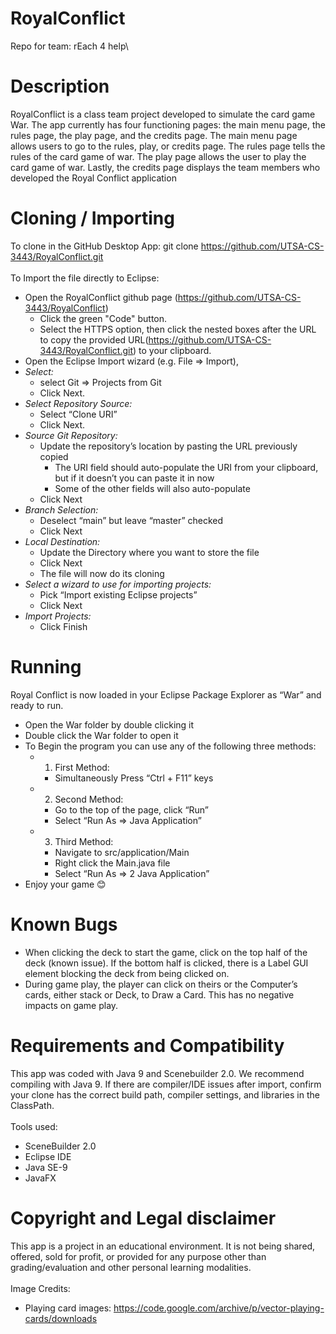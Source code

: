 # RoyalConflict
Repo for team: rEach 4 help\
# Description
RoyalConflict is a class team project developed to simulate the card game War. 
The app currently has four functioning pages: the main menu page, the rules page, the play page, and the credits page.  The main menu page allows users to go to the rules, play, or credits page.  The rules page tells the rules of the card game of war.  The play page allows the user to play the card game of war.  Lastly, the credits page displays the team members who developed the Royal Conflict application

# Cloning / Importing 
To clone in the GitHub Desktop App: git clone https://github.com/UTSA-CS-3443/RoyalConflict.git \
\
To Import the file directly to Eclipse: 
-	Open the RoyalConflict github page (https://github.com/UTSA-CS-3443/RoyalConflict)
     -	Click the green "Code" button.
     -	Select the HTTPS option, then click the nested boxes after the URL to copy the provided URL(https://github.com/UTSA-CS-3443/RoyalConflict.git) to your clipboard. 
-	Open the Eclipse Import wizard (e.g. File => Import), 
-	*Select:* 
     - select Git => Projects from Git
     - Click Next.  
-	*Select Repository Source:* 
     -	Select “Clone URI”
     -	Click Next.  
-	*Source Git Repository:*
     -	Update the repository’s location by pasting the URL previously copied
          -	The URI field should auto-populate the URI from your clipboard, but if it doesn’t you can paste it in now  
          -	Some of the other fields will also auto-populate 
     -	Click Next
-	*Branch Selection:*  
     -	Deselect “main” but leave “master” checked
     -	Click Next
-	*Local Destination:* 
     -	Update the Directory where you want to store the file
     -	Click Next
     -	The file will now do its cloning
-	*Select a wizard to use for importing projects:*
     -	Pick “Import existing Eclipse projects”
     -	Click Next
-	*Import Projects:*
     -	Click Finish

# Running
Royal Conflict is now loaded in your Eclipse Package Explorer as “War” and ready to run. 
-	Open the War folder by double clicking it
-	Double click the War folder to open it
-	To Begin the program you can use any of the following three methods:
     -	1) First Method:
          -	Simultaneously Press “Ctrl + F11” keys 
     -	2) Second Method: 
          -	Go to the top of the page, click “Run”
          -	Select “Run As => Java Application”
     -	3) Third Method:
          -	Navigate to src/application/Main 
          -	Right click the Main.java file
          -	Select “Run As => 2 Java Application”
-	Enjoy your game 😊 

# Known Bugs
- When clicking the deck to start the game, click on the top half of the deck (known issue).  If the bottom half is clicked, there is a Label GUI element blocking the deck from being clicked on. 
- During game play, the player can click on theirs or the Computer’s cards, either stack or Deck, to Draw a Card.  This has no negative impacts on game play.

# Requirements and Compatibility
This app was coded with Java 9 and Scenebuilder 2.0. We recommend compiling with Java 9.  If there are compiler/IDE issues after import, confirm your clone has the correct build path, compiler settings, and libraries in the ClassPath. \
\
Tools used:
- SceneBuilder 2.0
- Eclipse IDE
- Java SE-9
- JavaFX 
 
# Copyright and Legal disclaimer
This app is a project in an educational environment.  It is not being shared, offered, sold for profit, or provided for any purpose other than grading/evaluation and other personal learning modalities. \
\
Image Credits:
- Playing card images: https://code.google.com/archive/p/vector-playing-cards/downloads
